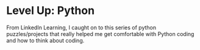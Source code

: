 <h1>Level Up: Python</h1>

From LinkedIn Learning, I caught on to this series of python puzzles/projects that really helped me get comfortable with Python coding and how to think about coding.
